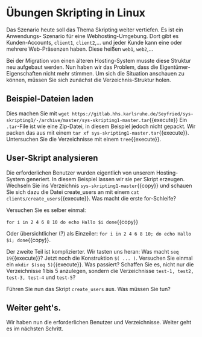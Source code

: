# Übungen Skripting in Linux
Das Szenario heute soll das Thema Skripting weiter vertiefen. Es ist ein Anwendungs-
Szenario für eine Webhosting-Umgebung. Dort gibt es Kunden-Accounts, ``client1``,
``client2``,... und jeder Kunde kann eine oder mehrere Web-Präsenzen haben. Diese
heißen ``web1``, ``web2``,...

Bei der Migration von einen älteren Hosting-System musste diese Struktur neu aufgebaut
werden. Nun haben wir das Problem, dass die Eigentümer-Eigenschaften nicht mehr stimmen.
Um sich die Situation anschauen zu können, müssen Sie sich zunächst die Verzeichnis-Struktur
holen.

## Beispiel-Dateien laden
Dies machen Sie mit ``wget https://gitlab.hhs.karlsruhe.de/Seyfried/sys-skripting1/-/archive/master/sys-skripting1-master.tar``{{execute}}
Ein ``.tar``-File ist wie eine Zip-Datei, in diesem Beispiel jedoch nicht gepackt. Wir packen das aus mit einem
``tar xf sys-skripting1-master.tar``{{execute}}. Untersuchen Sie die Verzeichnisse mit einem ``tree``{{execute}}.

## User-Skript analysieren
Die erforderlichen Benutzer wurden eigentlich von unserem Hosting-System generiert. In diesem
Beispiel lassen wir sie per Skript erzeugen. Wechseln Sie ins Verzeichnis ``sys-skripting1-master``{{copy}}
und schauen Sie sich dazu die Datei create_users an mit einem ``cat clients/create_users``{{execute}}. 
Was macht die erste for-Schleife?

Versuchen Sie es selber einmal:

``for i in 2 4 6 8 10
do
  echo Hallo $i
done``{{copy}}

Oder übersichtlicher (?) als Einzeiler: ``for i in 2 4 6 8 10; do echo Hallo $i; done``{{copy}}.

Der zweite Teil ist komplizierter. Wir tasten uns heran: Was macht ``seq 19``{{execute}}?
Jetzt noch die Konstruktion ``$( ... )``. Versuchen Sie einmal ein 
``mkdir $(seq 5)``{{execute}}. Was passiert? Schaffen Sie es, nicht nur die Verzeichnisse
1 bis 5 anzulegen, sondern die Verzeichnisse ``test-1, test2, test-3, test-4`` und ``test-5``?

Führen Sie nun das Skript ``create_users`` aus. Was müssen Sie tun?

## Weiter geht's.
Wir haben nun die erforderlichen Benutzer und Verzeichnisse. Weiter geht es im nächsten Schritt.
